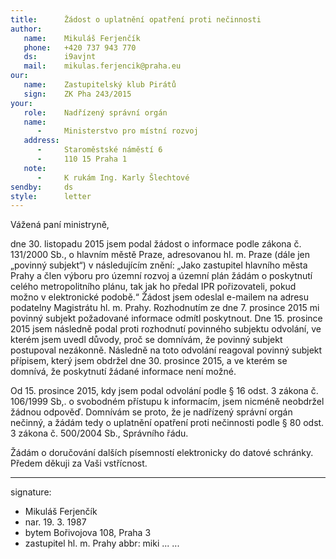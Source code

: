 ```yaml
---
title:      Žádost o uplatnění opatření proti nečinnosti
author:
   name:    Mikuláš Ferjenčík
   phone:   +420 737 943 770
   ds:      i9avjnt
   mail:    mikulas.ferjencik@praha.eu
our:
   name:    Zastupitelský klub Pirátů
   sign:    ZK Pha 243/2015
your:
   role:    Nadřízený správní orgán
   name:    
      -     Ministerstvo pro místní rozvoj
   address:
      -     Staroměstské náměstí 6
      -     110 15 Praha 1
   note:
      -     K rukám Ing. Karly Šlechtové
sendby:     ds
style:      letter
---
```


Vážená paní ministryně,

dne 30. listopadu 2015 jsem podal žádost o informace podle zákona č. 131/2000 Sb., o hlavním městě Praze, adresovanou hl. m. Praze (dále jen „povinný subjekt“) v následujícím znění: „Jako zastupitel hlavního města Prahy a člen výboru pro územní rozvoj a územní plán žádám o poskytnutí celého metropolitního plánu, tak jak ho předal IPR pořizovateli, pokud možno v elektronické podobě.“ Žádost jsem odeslal e-mailem na adresu podatelny Magistrátu hl. m. Prahy. Rozhodnutím ze dne 7. prosince 2015 mi povinný subjekt požadované informace odmítl poskytnout. Dne 15. prosince 2015 jsem následně podal proti rozhodnutí povinného subjektu odvolání, ve kterém jsem uvedl důvody, proč se domnívám, že povinný subjekt postupoval nezákonně. Následně na toto odvolání reagoval povinný subjekt přípisem, který jsem obdržel dne 30. prosince 2015, a ve kterém se domnívá, že poskytnutí žádané informace není možné. 

Od 15. prosince 2015, kdy jsem podal odvolání podle § 16 odst. 3 zákona č. 106/1999 Sb,. o svobodném přístupu k informacím, jsem nicméně neobdržel žádnou odpověď. Domnívám se proto, že je nadřízený správní orgán nečinný, a žádám tedy o uplatnění opatření proti nečinnosti podle § 80 odst. 3 zákona č. 500/2004 Sb., Správního řádu. 

Žádám o doručování dalších písemností elektronicky do datové schránky. Předem děkuji za Vaši vstřícnost. 

---
signature: 
  - Mikuláš Ferjenčík
  - nar. 19. 3. 1987
  - bytem Bořivojova 108, Praha 3
  - zastupitel hl. m. Prahy
abbr:       miki
...
...
